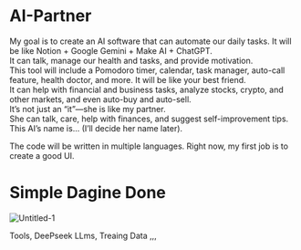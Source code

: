 # AI-Partner 

My goal is to create an AI software that can automate our daily tasks. It will be like Notion + Google Gemini + Make AI + ChatGPT.  
It can talk, manage our health and tasks, and provide motivation.  
This tool will include a Pomodoro timer, calendar, task manager, auto-call feature, health doctor, and more. It will be like your best friend.  
It can help with financial and business tasks, analyze stocks, crypto, and other markets, and even auto-buy and auto-sell.  
It’s not just an “it”—she is like my partner.  
She can talk, care, help with finances, and suggest self-improvement tips.  
This AI’s name is... (I’ll decide her name later).

The code will be written in multiple languages. Right now, my first job is to create a good UI.


# Simple Dagine Done 
![Untitled-1](https://github.com/user-attachments/assets/a303f876-8d81-4e77-a027-bf3533fa7059)


Tools, 
DeePseek LLms, 
Treaing Data ,,, 
